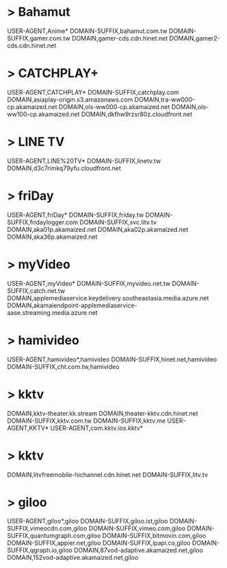 # > Bahamut
USER-AGENT,Anime*
DOMAIN-SUFFIX,bahamut.com.tw
DOMAIN-SUFFIX,gamer.com.tw
DOMAIN,gamer-cds.cdn.hinet.net
DOMAIN,gamer2-cds.cdn.hinet.net

# > CATCHPLAY+
USER-AGENT,CATCHPLAY*
DOMAIN-SUFFIX,catchplay.com
DOMAIN,asiaplay-origin.s3.amazonaws.com
DOMAIN,tra-ww000-cp.akamaized.net
DOMAIN,ols-ww000-cp.akamaized.net
DOMAIN,ols-ww100-cp.akamaized.net
DOMAIN,dkfhw9rzsr80z.cloudfront.net

# > LINE TV
USER-AGENT,LINE%20TV*
DOMAIN-SUFFIX,linetv.tw
DOMAIN,d3c7rimkq79yfu.cloudfront.net

# > friDay
USER-AGENT,friDay*
DOMAIN-SUFFIX,friday.tw
DOMAIN-SUFFIX,fridaylogger.com
DOMAIN-SUFFIX,svc.litv.tv
DOMAIN,aka01p.akamaized.net
DOMAIN,aka02p.akamaized.net
DOMAIN,aka36p.akamaized.net

# > myVideo
USER-AGENT,myVideo*
DOMAIN-SUFFIX,myvideo.net.tw
DOMAIN-SUFFIX,catch.net.tw
DOMAIN,applemediaservice.keydelivery.southeastasia.media.azure.net
DOMAIN,akamaiendpoint-applemediaservice-aase.streaming.media.azure.net

# > hamivideo
USER-AGENT,hamivideo*,hamivideo
DOMAIN-SUFFIX,hinet.net,hamivideo
DOMAIN-SUFFIX,cht.com.tw,hamivideo

# > kktv
DOMAIN,kktv-theater.kk.stream
DOMAIN,theater-kktv.cdn.hinet.net
DOMAIN-SUFFIX,kktv.com.tw
DOMAIN-SUFFIX,kktv.me
USER-AGENT,KKTV*
USER-AGENT,com.kktv.ios.kktv*

# > kktv
DOMAIN,litvfreemobile-hichannel.cdn.hinet.net
DOMAIN-SUFFIX,litv.tv

# > giloo
USER-AGENT,giloo*,giloo
DOMAIN-SUFFIX,giloo.ist,giloo
DOMAIN-SUFFIX,vimeocdn.com,giloo
DOMAIN-SUFFIX,vimeo.com,giloo
DOMAIN-SUFFIX,quantumgraph.com,giloo
DOMAIN-SUFFIX,bitmovin.com,giloo
DOMAIN-SUFFIX,appier.net,giloo
DOMAIN-SUFFIX,ipapi.co,giloo
DOMAIN-SUFFIX,qgraph.io,giloo
DOMAIN,87vod-adaptive.akamaized.net,giloo
DOMAIN,152vod-adaptive.akamaized.net,giloo

